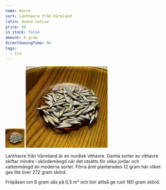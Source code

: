 ```yaml
---
name: Havre
sort: Lanthavre från Värmland
latin: Avena sativa
price: 49
in_stock: false
amount: 8 gram
directSowingTime: 04
tags:
  - frö
---
```


<img src="/img/fro-havre.jpg" width="60" data-srcset="1x, 1.5x, 2x" alt="Lanthavre från Värmland" class="thumb">
<img src="/img/fro-havre.jpg" width="256" data-srcset="1x, 1.5x, 2x" alt="Lanthavre från Värmland">

Lanthavre från Värmland är en nordisk vithavre. Gamla sorter av vithavre skiftar mindre i skördemängd när det utsätts för olika jordar och vattenmängd än moderna sorter. Förra året planterades 12 gram här vilket gav lite över 272 gram skörd.

Fröpåsen om 8 gram sås på 0,5 m² och bör alltså ge runt 180 gram skörd.
